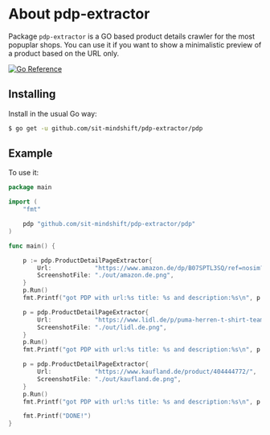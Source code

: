 # About pdp-extractor

Package `pdp-extractor` is a GO based product details crawler for the most popuplar shops.
You can use it if you want to show a minimalistic preview of a product based on the URL only.

[![Go Reference](https://pkg.go.dev/badge/github.com/sit-mindshift/pdp-extractor/pdp.svg)](https://pkg.go.dev/github.com/sit-mindshift/pdp-extractor/pdp)

## Installing

Install in the usual Go way:

```sh
$ go get -u github.com/sit-mindshift/pdp-extractor/pdp
```

## Example

To use it:

```go
package main

import (
	"fmt"

	pdp "github.com/sit-mindshift/pdp-extractor/pdp"
)

func main() {

	p := pdp.ProductDetailPageExtractor{
		Url:            "https://www.amazon.de/dp/B07SPTL3SQ/ref=nosim?tag=masedeveloper-21",
		ScreenshotFile: "./out/amazon.de.png",
	}
	p.Run()
	fmt.Printf("got PDP with url:%s title: %s and description:%s\n", p.Url, p.MetaTitle, p.MetaDescription)

	p = pdp.ProductDetailPageExtractor{
		Url:            "https://www.lidl.de/p/puma-herren-t-shirt-teamgoal-mit-rundhalsausschnitt/p100339220",
		ScreenshotFile: "./out/lidl.de.png",
	}
	p.Run()
	fmt.Printf("got PDP with url:%s title: %s and description:%s\n", p.Url, p.MetaTitle, p.MetaDescription)

	p = pdp.ProductDetailPageExtractor{
		Url:            "https://www.kaufland.de/product/404444772/",
		ScreenshotFile: "./out/kaufland.de.png",
	}
	p.Run()
	fmt.Printf("got PDP with url:%s title: %s and description:%s\n", p.Url, p.MetaTitle, p.MetaDescription)

	fmt.Printf("DONE!")
}
```
